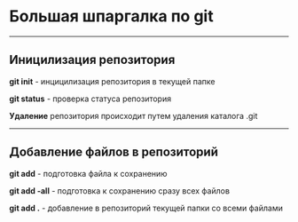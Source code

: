 # Большая шпаргалка по git
---
## Иницилизация репозитория
**git init** - инцицилизация репозитория в текущей папке

**git status** - проверка статуса репозитория

**Удаление** репозитория происходит путем удаления каталога .git

---
## Добавление файлов в репозиторий
**git add** - подготовка файла к сохранению

**git add -all** - подготовка к сохранению сразу всех файлов

**git add .** - добавление в репозиторий текущей папки со всеми файлами
